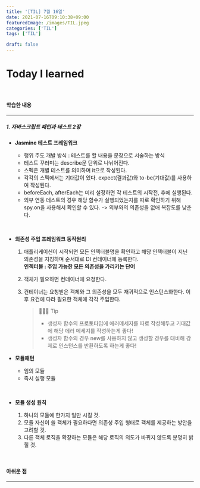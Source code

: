 ```yaml
---
title: '[TIL] 7월 16일'
date: 2021-07-16T09:10:38+09:00
featuredImage: /images/TIL.jpeg
categories: ['TIL']
tags: ['TIL']

draft: false
---
```


# Today I learned

<br>

<!--more-->

#### 학습한 내용

---

##### 1. 자바스크립트 패턴과 테스트 2장

- **Jasmine 테스트 프레임워크**

  - 행위 주도 개발 방식 : 테스트를 할 내용을 문장으로 서술하는 방식
  - 테스트 꾸러미는 describe문 단위로 나뉘어진다.
  - 스펙은 개별 테스트를 의미하며 it으로 작성된다.
  - 각각의 스펙에서는 기대값이 있다. expect(결과값)와 to-be(기대값)를 사용하여 작성된다.
  - beforeEach, afterEach는 미리 설정하면 각 테스트의 시작전, 후에 실행된다.
  - 외부 연동 테스트의 경우 해당 함수가 실행되었는지를 따로 확인하기 위해 spy.on을 사용해서 확인할 수 있다. -> 외부와의 의존성을 없애 복잡도를 낮춘다.

<br>

- **의존성 주입 프레임워크 동작원리**

  1. 애플리케이션이 시작되면 모든 인젝터블명을 확인하고 해당 인젝터블이 지닌 의존성을 지칭하며 순서대로 DI 컨테이너에 등록한다.<br>
     **인젝터블 : 주입 가능한 모든 의존성을 가리키는 단어**
  2. 객체가 필요하면 컨테이너에 요청한다.
  3. 컨테이너는 요청받은 객체와 그 의존성을 모두 재귀적으로 인스턴스화한다. 이후 요건에 다라 필요한 객체에 각각 주입한다.

     > 🙋🏻‍♂️ Tip
     >
     > - 생성자 함수의 프로토타입에 에러메세지를 따로 작성해두고 기대값에 해당 에러 메세지를 작성하는게 좋다!
     > - 생성자 함수의 경우 new를 사용하지 않고 생성할 경우를 대비해 강제로 인스턴스를 반환하도록 하는게 좋다!

- **모듈패턴**
  - 임의 모듈
  - 즉시 실행 모듈

<br>

- **모듈 생성 원칙**

  1. 하나의 모듈에 한가지 일만 시킬 것.
  2. 모듈 자신이 쓸 객체가 필요하다면 의존성 주입 형태로 객체를 제공하는 방안을 고려할 것.
  3. 다른 객체 로직을 확장하는 모듈은 해당 로직의 의도가 바뀌지 않도록 분명히 밝힐 것.

<br>

#### 아쉬운 점

---
